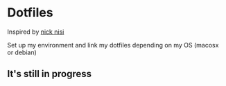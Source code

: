 # Dotfiles

Inspired by [nick nisi](https://github.com/nicknisi/dotfiles)

Set up my environment and link my dotfiles depending on my OS (macosx or debian)

## It's still in progress